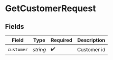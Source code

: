 # GetCustomerRequest


## Fields

| Field              | Type               | Required           | Description        |
| ------------------ | ------------------ | ------------------ | ------------------ |
| `customer`         | *string*           | :heavy_check_mark: | Customer id        |